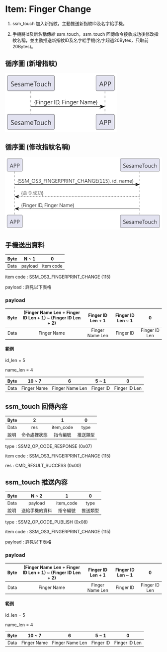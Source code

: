 # Item: Finger Change

1. ssm_touch 加入新指紋，主動推送新指紋ID及名字給手機。
   
2. 手機將id及新名稱傳給 ssm_touch，ssm_touch 回傳命令接收成功後修改指紋名稱，並主動推送新指紋ID及名字給手機(名字超過20Bytes，只取前20Bytes)。

## 循序圖 (新增指紋)
<p align="left" >
  <img src="../src/finger_change/finger_change.png" alt="" title="">
</p>

## 循序圖 (修改指紋名稱)
<p align="left" >
  <img src="../src/finger_change/finger_change_name.png" alt="" title="">
</p>

## 手機送出資料
| Byte |N   ~    1| 0         |
|------|:---------:|:---------:|
| Data |payload| item code |

item code : SSM_OS3_FINGERPRINT_CHANGE (115)

payload : 詳見以下表格

### payload
| Byte | (Finger Name Len + Finger ID Len + 1) ~ (Finger ID Len + 2) | Finger ID Len + 1 | Finger ID Len ~ 1 | 0           |
|:----:|:-----------------------------------------------------:|:---------------:|:---------------:|:-----------:|
| Data | Finger Name                                             | Finger Name Len   | Finger ID         | Finger ID Len |

#### 範例
id_len = 5

name_len = 4

| Byte | 10 ~ 7    | 6             | 5 ~ 1   | 0           |
|:----:|:---------:|:-------------:|:-------:|:-----------:|
| Data | Finger Name | Finger Name Len | Finger ID | Finger ID Len |

## ssm_touch 回傳內容
| Byte  | 2      | 1         | 0    |
|-------|:------:|:---------:|:----:|
| Data  | res    | item_code | type |
| 說明   | 命令處裡狀態 | 指令編號      | 推送類型 |

type : SSM2_OP_CODE_RESPONSE (0x07)

item code : SSM_OS3_FINGERPRINT_CHANGE (115)

res : CMD_RESULT_SUCCESS (0x00)


## ssm_touch 推送內容
| Byte | N ~ 2   | 1         | 0    |
|-------|:------:|:---------:|:----:|
| Data  | payload | item_code | type |
| 說明    | 送給手機的資料 | 指令編號      | 推送類型 |

type : SSM2_OP_CODE_PUBLISH (0x08)

item code : SSM_OS3_FINGERPRINT_CHANGE (115)

payload : 詳見以下表格

### payload
| Byte | (Finger Name Len + Finger ID Len + 1) ~ (Finger ID Len + 2) | Finger ID Len + 1 | Finger ID Len ~ 1 | 0           |
|:----:|:-----------------------------------------------------:|:---------------:|:---------------:|:-----------:|
| Data | Finger Name                                             | Finger Name Len   | Finger ID         | Finger ID Len |


#### 範例
id_len = 5

name_len = 4

| Byte | 10 ~ 7    | 6             | 5 ~ 1   | 0           |
|:----:|:---------:|:-------------:|:-------:|:-----------:|
| Data | Finger Name | Finger Name Len | Finger ID | Finger ID Len |

